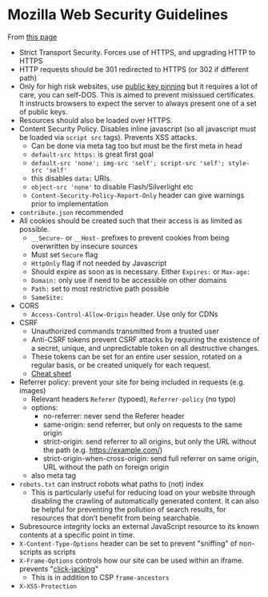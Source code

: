 # Mozilla Web Security Guidelines

From [this page](https://infosec.mozilla.org/guidelines/web_security)

- Strict Transport Security. Forces use of HTTPS, and upgrading HTTP to HTTPS
- HTTP requests should be 301 redirected to HTTPS  (or 302 if different path)
- Only for high risk websites, use [public key pinning](https://noncombatant.org/2015/05/01/about-http-public-key-pinning/) but it requires a lot of care, you can self-DOS. This is aimed to prevent misissued certificates. It instructs browsers to expect the server to always present one of a set of public keys.
- Resources should also be loaded over HTTPS.
- Content Security Policy. Disables inline javascript (so all javascript must be loaded via `script src` tags). Prevents XSS attacks.
  - Can be done via meta tag too but must be the first meta in head
  - `default-src https:` is great first goal
  - `default-src 'none'; img-src 'self'; script-src 'self'; style-src 'self'`
  - this disables `data:` URIs.
  - `object-src 'none'` to disable Flash/Silverlight etc
  - `Content-Security-Policy-Report-Only` header can give warnings prior to implementation
- `contribute.json` recommended
- All cookies should be created such that their access is as limited as possible.
  - `__Secure-` or `__Host-` prefixes to prevent cookies from being overwritten by insecure sources
  - Must set `Secure` flag
  - `HttpOnly` flag if not needed by Javascript
  - Should expire as soon as is necessary. Either `Expires:` or `Max-age:`
  - `Domain:` only use if need to be accessible on other domains
  - `Path:` set to most restrictive path possible
  - `SameSite:`
- CORS
  - `Access-Control-Allow-Origin` header. Use only for CDNs
- CSRF
  - Unauthorized commands transmitted from a trusted user
  - Anti-CSRF tokens prevent CSRF attacks by requiring the existence of a secret, unique, and unpredictable token on all destructive changes.
  - These tokens can be set for an entire user session, rotated on a regular basis, or be created uniquely for each request.
  - [Cheat sheet](https://cheatsheetseries.owasp.org/cheatsheets/Cross-Site_Request_Forgery_Prevention_Cheat_Sheet.html)
- Referrer policy: prevent your site for being included in requests (e.g. images)
  - Relevant headers `Referer` (typoed), `Referrer-policy` (no typo)
  - options:
    - no-referrer: never send the Referer header
    - same-origin: send referrer, but only on requests to the same origin
    - strict-origin: send referrer to all origins, but only the URL without the path (e.g. https://example.com/)
    - strict-origin-when-cross-origin: send full referrer on same origin, URL without the path on foreign origin
  - also meta tag
- `robots.txt` can instruct robots what paths to (not) index
  - This is particularly useful for reducing load on your website through disabling the crawling of automatically generated content. It can also be helpful for preventing the pollution of search results, for resources that don’t benefit from being searchable.
- Subresource integrity locks an external JavaScript resource to its known contents at a specific point in time.
- `X-Content-Type-Options` header can be set to prevent "sniffing" of non-scripts as scripts
- `X-Frame-Options` controls how our site can be used within an iframe. prevents "[click-jacking](https://owasp.org/www-community/attacks/Clickjacking)"
  - This is in addition to CSP `frame-ancestors`
- `X-XSS-Protection`
